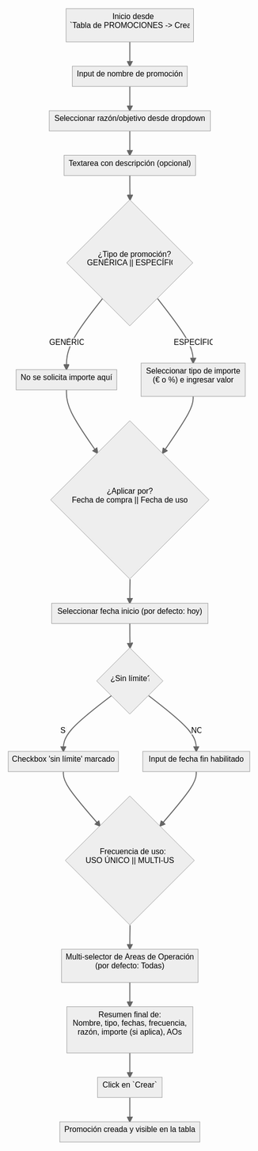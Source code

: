 <!DOCTYPE html>
<html>

<head>
  <meta charset="utf-8">
  <meta name="viewport" content="width=device-width, initial-scale=1.0">
  <title>Promociones --- crear promo</title>
  <link rel="stylesheet" href="https://stackedit.io/style.css" />
</head>

<body class="stackedit">
  <div class="stackedit__html"><pre class=" language-mermaid"><svg id="mermaid-svg-Nm3NoQ2CmJDF1sqX" width="100%" xmlns="http://www.w3.org/2000/svg" xmlns:xlink="http://www.w3.org/1999/xlink" height="2349.53125" style="max-width: 513.03125px;" viewBox="0 0 513.03125 2349.53125"><style>#mermaid-svg-Nm3NoQ2CmJDF1sqX{font-family:"trebuchet ms",verdana,arial,sans-serif;font-size:16px;fill:#000000;}#mermaid-svg-Nm3NoQ2CmJDF1sqX .error-icon{fill:#552222;}#mermaid-svg-Nm3NoQ2CmJDF1sqX .error-text{fill:#552222;stroke:#552222;}#mermaid-svg-Nm3NoQ2CmJDF1sqX .edge-thickness-normal{stroke-width:2px;}#mermaid-svg-Nm3NoQ2CmJDF1sqX .edge-thickness-thick{stroke-width:3.5px;}#mermaid-svg-Nm3NoQ2CmJDF1sqX .edge-pattern-solid{stroke-dasharray:0;}#mermaid-svg-Nm3NoQ2CmJDF1sqX .edge-pattern-dashed{stroke-dasharray:3;}#mermaid-svg-Nm3NoQ2CmJDF1sqX .edge-pattern-dotted{stroke-dasharray:2;}#mermaid-svg-Nm3NoQ2CmJDF1sqX .marker{fill:#666;stroke:#666;}#mermaid-svg-Nm3NoQ2CmJDF1sqX .marker.cross{stroke:#666;}#mermaid-svg-Nm3NoQ2CmJDF1sqX svg{font-family:"trebuchet ms",verdana,arial,sans-serif;font-size:16px;}#mermaid-svg-Nm3NoQ2CmJDF1sqX .label{font-family:"trebuchet ms",verdana,arial,sans-serif;color:#000000;}#mermaid-svg-Nm3NoQ2CmJDF1sqX .cluster-label text{fill:#333;}#mermaid-svg-Nm3NoQ2CmJDF1sqX .cluster-label span{color:#333;}#mermaid-svg-Nm3NoQ2CmJDF1sqX .label text,#mermaid-svg-Nm3NoQ2CmJDF1sqX span{fill:#000000;color:#000000;}#mermaid-svg-Nm3NoQ2CmJDF1sqX .node rect,#mermaid-svg-Nm3NoQ2CmJDF1sqX .node circle,#mermaid-svg-Nm3NoQ2CmJDF1sqX .node ellipse,#mermaid-svg-Nm3NoQ2CmJDF1sqX .node polygon,#mermaid-svg-Nm3NoQ2CmJDF1sqX .node path{fill:#eee;stroke:#999;stroke-width:1px;}#mermaid-svg-Nm3NoQ2CmJDF1sqX .node .label{text-align:center;}#mermaid-svg-Nm3NoQ2CmJDF1sqX .node.clickable{cursor:pointer;}#mermaid-svg-Nm3NoQ2CmJDF1sqX .arrowheadPath{fill:#333333;}#mermaid-svg-Nm3NoQ2CmJDF1sqX .edgePath .path{stroke:#666;stroke-width:1.5px;}#mermaid-svg-Nm3NoQ2CmJDF1sqX .flowchart-link{stroke:#666;fill:none;}#mermaid-svg-Nm3NoQ2CmJDF1sqX .edgeLabel{background-color:white;text-align:center;}#mermaid-svg-Nm3NoQ2CmJDF1sqX .edgeLabel rect{opacity:0.5;background-color:white;fill:white;}#mermaid-svg-Nm3NoQ2CmJDF1sqX .cluster rect{fill:hsl(210,66.6666666667%,95%);stroke:#26a;stroke-width:1px;}#mermaid-svg-Nm3NoQ2CmJDF1sqX .cluster text{fill:#333;}#mermaid-svg-Nm3NoQ2CmJDF1sqX .cluster span{color:#333;}#mermaid-svg-Nm3NoQ2CmJDF1sqX div.mermaidTooltip{position:absolute;text-align:center;max-width:200px;padding:2px;font-family:"trebuchet ms",verdana,arial,sans-serif;font-size:12px;background:hsl(-160,0%,93.3333333333%);border:1px solid #26a;border-radius:2px;pointer-events:none;z-index:100;}#mermaid-svg-Nm3NoQ2CmJDF1sqX:root{--mermaid-font-family:"trebuchet ms",verdana,arial,sans-serif;}#mermaid-svg-Nm3NoQ2CmJDF1sqX flowchart-v2{fill:apa;}</style><g transform="translate(0, 0)"><marker id="flowchart-pointEnd" class="marker flowchart" viewBox="0 0 10 10" refX="9" refY="5" markerUnits="userSpaceOnUse" markerWidth="12" markerHeight="12" orient="auto"><path d="M 0 0 L 10 5 L 0 10 z" class="arrowMarkerPath" style="stroke-width: 1; stroke-dasharray: 1, 0;"></path></marker><marker id="flowchart-pointStart" class="marker flowchart" viewBox="0 0 10 10" refX="0" refY="5" markerUnits="userSpaceOnUse" markerWidth="12" markerHeight="12" orient="auto"><path d="M 0 5 L 10 10 L 10 0 z" class="arrowMarkerPath" style="stroke-width: 1; stroke-dasharray: 1, 0;"></path></marker><marker id="flowchart-circleEnd" class="marker flowchart" viewBox="0 0 10 10" refX="11" refY="5" markerUnits="userSpaceOnUse" markerWidth="11" markerHeight="11" orient="auto"><circle cx="5" cy="5" r="5" class="arrowMarkerPath" style="stroke-width: 1; stroke-dasharray: 1, 0;"></circle></marker><marker id="flowchart-circleStart" class="marker flowchart" viewBox="0 0 10 10" refX="-1" refY="5" markerUnits="userSpaceOnUse" markerWidth="11" markerHeight="11" orient="auto"><circle cx="5" cy="5" r="5" class="arrowMarkerPath" style="stroke-width: 1; stroke-dasharray: 1, 0;"></circle></marker><marker id="flowchart-crossEnd" class="marker cross flowchart" viewBox="0 0 11 11" refX="12" refY="5.2" markerUnits="userSpaceOnUse" markerWidth="11" markerHeight="11" orient="auto"><path d="M 1,1 l 9,9 M 10,1 l -9,9" class="arrowMarkerPath" style="stroke-width: 2; stroke-dasharray: 1, 0;"></path></marker><marker id="flowchart-crossStart" class="marker cross flowchart" viewBox="0 0 11 11" refX="-1" refY="5.2" markerUnits="userSpaceOnUse" markerWidth="11" markerHeight="11" orient="auto"><path d="M 1,1 l 9,9 M 10,1 l -9,9" class="arrowMarkerPath" style="stroke-width: 2; stroke-dasharray: 1, 0;"></path></marker><g class="root"><g class="clusters"></g><g class="edgePaths"><path d="M258.171875,76.4375L258.171875,80.60416666666667C258.171875,84.77083333333333,258.171875,93.10416666666667,258.171875,101.4375C258.171875,109.77083333333333,258.171875,118.10416666666667,258.171875,122.27083333333333L258.171875,126.4375" id="L-inicio-nombre" class=" edge-thickness-normal edge-pattern-solid flowchart-link LS-inicio LE-nombre" style="fill:none;" marker-end="url(#flowchart-pointEnd)"></path><path d="M258.171875,168.15625L258.171875,172.32291666666666C258.171875,176.48958333333334,258.171875,184.82291666666666,258.171875,193.15625C258.171875,201.48958333333334,258.171875,209.82291666666666,258.171875,213.98958333333334L258.171875,218.15625" id="L-nombre-razon" class=" edge-thickness-normal edge-pattern-solid flowchart-link LS-nombre LE-razon" style="fill:none;" marker-end="url(#flowchart-pointEnd)"></path><path d="M258.171875,259.875L258.171875,264.0416666666667C258.171875,268.2083333333333,258.171875,276.5416666666667,258.171875,284.875C258.171875,293.2083333333333,258.171875,301.5416666666667,258.171875,305.7083333333333L258.171875,309.875" id="L-razon-descripcion" class=" edge-thickness-normal edge-pattern-solid flowchart-link LS-razon LE-descripcion" style="fill:none;" marker-end="url(#flowchart-pointEnd)"></path><path d="M258.171875,351.59375L258.171875,355.7604166666667C258.171875,359.9270833333333,258.171875,368.2604166666667,258.2552083333333,376.6770833333333C258.3385416666667,385.09375,258.5052083333333,393.59375,258.5885416666667,397.84375L258.671875,402.09375" id="L-descripcion-tipoPromo" class=" edge-thickness-normal edge-pattern-solid flowchart-link LS-descripcion LE-tipoPromo" style="fill:none;" marker-end="url(#flowchart-pointEnd)"></path><path d="M201.99065280685684,604.9750278068568L189.62502317238068,620.731794005714C177.25939353790454,636.4885602045712,152.52813426895227,668.0020926022856,140.16250463447614,692.3786504678095C127.796875,716.7552083333334,127.796875,733.9947916666666,127.796875,742.6145833333334L127.796875,751.234375" id="L-tipoPromo-genSkip" class=" edge-thickness-normal edge-pattern-solid flowchart-link LS-tipoPromo LE-genSkip" style="fill:none;" marker-end="url(#flowchart-pointEnd)"></path><path d="M315.3530971931431,604.9750278068568L327.55206016095264,620.731794005714C339.7510231287621,636.4885602045712,364.14894906438104,668.0020926022856,376.34791203219055,690.1520879678095C388.546875,712.3020833333334,388.546875,725.0885416666666,388.546875,731.4817708333334L388.546875,737.875" id="L-tipoPromo-importe" class=" edge-thickness-normal edge-pattern-solid flowchart-link LS-tipoPromo LE-importe" style="fill:none;" marker-end="url(#flowchart-pointEnd)"></path><path d="M127.796875,792.953125L127.796875,799.3463541666666C127.796875,805.7395833333334,127.796875,818.5260416666666,138.48536837816062,840.2932774551728C149.17386175632123,862.0605132436789,170.55084851264243,892.8085264873575,181.23934189080305,908.1825331091969L191.92783526896366,923.5565397310363" id="L-genSkip-fechaTipo" class=" edge-thickness-normal edge-pattern-solid flowchart-link LS-genSkip LE-fechaTipo" style="fill:none;" marker-end="url(#flowchart-pointEnd)"></path><path d="M388.546875,806.3125L388.546875,810.4791666666666C388.546875,814.6458333333334,388.546875,822.9791666666666,378.02504828850607,842.5198399551728C367.5032215770121,862.0605132436789,346.4595681540242,892.8085264873575,335.9377414425303,908.1825331091969L325.41591473103637,923.5565397310363" id="L-importe-fechaTipo" class=" edge-thickness-normal edge-pattern-solid flowchart-link LS-importe LE-fechaTipo" style="fill:none;" marker-end="url(#flowchart-pointEnd)"></path><path d="M258.671875,1182.765625L258.5885416666667,1186.8489583333333C258.5052083333333,1190.9322916666667,258.3385416666667,1199.0989583333333,258.2552083333333,1207.3489583333333C258.171875,1215.5989583333333,258.171875,1223.9322916666667,258.171875,1228.0989583333333L258.171875,1232.265625" id="L-fechaTipo-fechaInicio" class=" edge-thickness-normal edge-pattern-solid flowchart-link LS-fechaTipo LE-fechaInicio" style="fill:none;" marker-end="url(#flowchart-pointEnd)"></path><path d="M258.171875,1273.984375L258.171875,1278.1510416666667C258.171875,1282.3177083333333,258.171875,1290.6510416666667,258.2552083333333,1299.0677083333333C258.3385416666667,1307.484375,258.5052083333333,1315.984375,258.5885416666667,1320.234375L258.671875,1324.484375" id="L-fechaInicio-limiteCheck" class=" edge-thickness-normal edge-pattern-solid flowchart-link LS-fechaInicio LE-limiteCheck" style="fill:none;" marker-end="url(#flowchart-pointEnd)"></path><path d="M220.3226136135634,1422.6194886135634L203.83785509463618,1435.320928011303C187.35309657570892,1448.0223674090423,154.38357953785444,1473.4252462045213,137.89882101892724,1492.5199147689273C121.4140625,1511.6145833333333,121.4140625,1524.4010416666667,121.4140625,1530.7942708333333L121.4140625,1537.1875" id="L-limiteCheck-sinFechaFin" class=" edge-thickness-normal edge-pattern-solid flowchart-link LS-limiteCheck LE-sinFechaFin" style="fill:none;" marker-end="url(#flowchart-pointEnd)"></path><path d="M297.0211363864366,1422.6194886135634L313.33922823869716,1435.320928011303C329.65732009095774,1448.0223674090423,362.2935037954789,1473.4252462045213,378.6115956477394,1492.5199147689273C394.9296875,1511.6145833333333,394.9296875,1524.4010416666667,394.9296875,1530.7942708333333L394.9296875,1537.1875" id="L-limiteCheck-fechaFin" class=" edge-thickness-normal edge-pattern-solid flowchart-link LS-limiteCheck LE-fechaFin" style="fill:none;" marker-end="url(#flowchart-pointEnd)"></path><path d="M121.4140625,1578.90625L121.4140625,1583.0729166666667C121.4140625,1587.2395833333333,121.4140625,1595.5729166666667,134.01439495724256,1614.265552959424C146.61472741448515,1632.9581892521817,171.81539232897026,1662.0101285043631,184.41572478621288,1676.5360981304539L197.01605724345544,1691.0620677565446" id="L-sinFechaFin-frecuencia" class=" edge-thickness-normal edge-pattern-solid flowchart-link LS-sinFechaFin LE-frecuencia" style="fill:none;" marker-end="url(#flowchart-pointEnd)"></path><path d="M394.9296875,1578.90625L394.9296875,1583.0729166666667C394.9296875,1587.2395833333333,394.9296875,1595.5729166666667,382.49602170942416,1614.265552959424C370.0623559188482,1632.9581892521817,345.1950243376964,1662.0101285043631,332.7613585471205,1676.5360981304539L320.3276927565446,1691.0620677565446" id="L-fechaFin-frecuencia" class=" edge-thickness-normal edge-pattern-solid flowchart-link LS-fechaFin LE-frecuencia" style="fill:none;" marker-end="url(#flowchart-pointEnd)"></path><path d="M258.671875,1895L258.5885416666667,1899.0833333333333C258.5052083333333,1903.1666666666667,258.3385416666667,1911.3333333333333,258.2552083333333,1919.5833333333333C258.171875,1927.8333333333333,258.171875,1936.1666666666667,258.171875,1940.3333333333333L258.171875,1944.5" id="L-frecuencia-areas" class=" edge-thickness-normal edge-pattern-solid flowchart-link LS-frecuencia LE-areas" style="fill:none;" marker-end="url(#flowchart-pointEnd)"></path><path d="M258.171875,2012.9375L258.171875,2017.1041666666667C258.171875,2021.2708333333333,258.171875,2029.6041666666667,258.171875,2037.9375C258.171875,2046.2708333333333,258.171875,2054.6041666666665,258.171875,2058.7708333333335L258.171875,2062.9375" id="L-areas-resumen" class=" edge-thickness-normal edge-pattern-solid flowchart-link LS-areas LE-resumen" style="fill:none;" marker-end="url(#flowchart-pointEnd)"></path><path d="M258.171875,2158.09375L258.171875,2162.2604166666665C258.171875,2166.4270833333335,258.171875,2174.7604166666665,258.171875,2183.09375C258.171875,2191.4270833333335,258.171875,2199.7604166666665,258.171875,2203.9270833333335L258.171875,2208.09375" id="L-resumen-crear" class=" edge-thickness-normal edge-pattern-solid flowchart-link LS-resumen LE-crear" style="fill:none;" marker-end="url(#flowchart-pointEnd)"></path><path d="M258.171875,2249.8125L258.171875,2253.9791666666665C258.171875,2258.1458333333335,258.171875,2266.4791666666665,258.171875,2274.8125C258.171875,2283.1458333333335,258.171875,2291.4791666666665,258.171875,2295.6458333333335L258.171875,2299.8125" id="L-crear-resultado" class=" edge-thickness-normal edge-pattern-solid flowchart-link LS-crear LE-resultado" style="fill:none;" marker-end="url(#flowchart-pointEnd)"></path></g><g class="edgeLabels"><g class="edgeLabel"><g class="label" transform="translate(0, 0)"><foreignObject width="0" height="0"><div xmlns="http://www.w3.org/1999/xhtml" style="display: inline-block; white-space: nowrap;"><span class="edgeLabel"></span></div></foreignObject></g></g><g class="edgeLabel"><g class="label" transform="translate(0, 0)"><foreignObject width="0" height="0"><div xmlns="http://www.w3.org/1999/xhtml" style="display: inline-block; white-space: nowrap;"><span class="edgeLabel"></span></div></foreignObject></g></g><g class="edgeLabel"><g class="label" transform="translate(0, 0)"><foreignObject width="0" height="0"><div xmlns="http://www.w3.org/1999/xhtml" style="display: inline-block; white-space: nowrap;"><span class="edgeLabel"></span></div></foreignObject></g></g><g class="edgeLabel"><g class="label" transform="translate(0, 0)"><foreignObject width="0" height="0"><div xmlns="http://www.w3.org/1999/xhtml" style="display: inline-block; white-space: nowrap;"><span class="edgeLabel"></span></div></foreignObject></g></g><g class="edgeLabel" transform="translate(127.796875, 699.515625)"><g class="label" transform="translate(-35.4765625, -13.359375)"><foreignObject width="70.953125" height="26.71875"><div xmlns="http://www.w3.org/1999/xhtml" style="display: inline-block; white-space: nowrap;"><span class="edgeLabel">GENÉRICA</span></div></foreignObject></g></g><g class="edgeLabel" transform="translate(388.546875, 699.515625)"><g class="label" transform="translate(-39.8203125, -13.359375)"><foreignObject width="79.640625" height="26.71875"><div xmlns="http://www.w3.org/1999/xhtml" style="display: inline-block; white-space: nowrap;"><span class="edgeLabel">ESPECÍFICA</span></div></foreignObject></g></g><g class="edgeLabel"><g class="label" transform="translate(0, 0)"><foreignObject width="0" height="0"><div xmlns="http://www.w3.org/1999/xhtml" style="display: inline-block; white-space: nowrap;"><span class="edgeLabel"></span></div></foreignObject></g></g><g class="edgeLabel"><g class="label" transform="translate(0, 0)"><foreignObject width="0" height="0"><div xmlns="http://www.w3.org/1999/xhtml" style="display: inline-block; white-space: nowrap;"><span class="edgeLabel"></span></div></foreignObject></g></g><g class="edgeLabel"><g class="label" transform="translate(0, 0)"><foreignObject width="0" height="0"><div xmlns="http://www.w3.org/1999/xhtml" style="display: inline-block; white-space: nowrap;"><span class="edgeLabel"></span></div></foreignObject></g></g><g class="edgeLabel"><g class="label" transform="translate(0, 0)"><foreignObject width="0" height="0"><div xmlns="http://www.w3.org/1999/xhtml" style="display: inline-block; white-space: nowrap;"><span class="edgeLabel"></span></div></foreignObject></g></g><g class="edgeLabel" transform="translate(121.4140625, 1498.828125)"><g class="label" transform="translate(-6.078125, -13.359375)"><foreignObject width="12.15625" height="26.71875"><div xmlns="http://www.w3.org/1999/xhtml" style="display: inline-block; white-space: nowrap;"><span class="edgeLabel">SÍ</span></div></foreignObject></g></g><g class="edgeLabel" transform="translate(394.9296875, 1498.828125)"><g class="label" transform="translate(-10.5, -13.359375)"><foreignObject width="21" height="26.71875"><div xmlns="http://www.w3.org/1999/xhtml" style="display: inline-block; white-space: nowrap;"><span class="edgeLabel">NO</span></div></foreignObject></g></g><g class="edgeLabel"><g class="label" transform="translate(0, 0)"><foreignObject width="0" height="0"><div xmlns="http://www.w3.org/1999/xhtml" style="display: inline-block; white-space: nowrap;"><span class="edgeLabel"></span></div></foreignObject></g></g><g class="edgeLabel"><g class="label" transform="translate(0, 0)"><foreignObject width="0" height="0"><div xmlns="http://www.w3.org/1999/xhtml" style="display: inline-block; white-space: nowrap;"><span class="edgeLabel"></span></div></foreignObject></g></g><g class="edgeLabel"><g class="label" transform="translate(0, 0)"><foreignObject width="0" height="0"><div xmlns="http://www.w3.org/1999/xhtml" style="display: inline-block; white-space: nowrap;"><span class="edgeLabel"></span></div></foreignObject></g></g><g class="edgeLabel"><g class="label" transform="translate(0, 0)"><foreignObject width="0" height="0"><div xmlns="http://www.w3.org/1999/xhtml" style="display: inline-block; white-space: nowrap;"><span class="edgeLabel"></span></div></foreignObject></g></g><g class="edgeLabel"><g class="label" transform="translate(0, 0)"><foreignObject width="0" height="0"><div xmlns="http://www.w3.org/1999/xhtml" style="display: inline-block; white-space: nowrap;"><span class="edgeLabel"></span></div></foreignObject></g></g><g class="edgeLabel"><g class="label" transform="translate(0, 0)"><foreignObject width="0" height="0"><div xmlns="http://www.w3.org/1999/xhtml" style="display: inline-block; white-space: nowrap;"><span class="edgeLabel"></span></div></foreignObject></g></g></g><g class="nodes"><g class="node default default" id="flowchart-inicio-62435" transform="translate(258.171875, 42.21875)"><rect class="basic label-container" style="" rx="0" ry="0" x="-131.140625" y="-34.21875" width="262.28125" height="68.4375"></rect><g class="label" style="" transform="translate(-123.640625, -26.71875)"><foreignObject width="247.28125" height="53.4375"><div xmlns="http://www.w3.org/1999/xhtml" style="display: inline-block; white-space: nowrap;"><span class="nodeLabel">Inicio desde<br>`Tabla de PROMOCIONES -&gt; Crear`</span></div></foreignObject></g></g><g class="node default default" id="flowchart-nombre-62437" transform="translate(258.171875, 147.296875)"><rect class="basic label-container" style="" rx="0" ry="0" x="-118.3125" y="-20.859375" width="236.625" height="41.71875"></rect><g class="label" style="" transform="translate(-110.8125, -13.359375)"><foreignObject width="221.625" height="26.71875"><div xmlns="http://www.w3.org/1999/xhtml" style="display: inline-block; white-space: nowrap;"><span class="nodeLabel">Input de nombre de promoción</span></div></foreignObject></g></g><g class="node default default" id="flowchart-razon-62439" transform="translate(258.171875, 239.015625)"><rect class="basic label-container" style="" rx="0" ry="0" x="-165.796875" y="-20.859375" width="331.59375" height="41.71875"></rect><g class="label" style="" transform="translate(-158.296875, -13.359375)"><foreignObject width="316.59375" height="26.71875"><div xmlns="http://www.w3.org/1999/xhtml" style="display: inline-block; white-space: nowrap;"><span class="nodeLabel">Seleccionar razón/objetivo desde dropdown</span></div></foreignObject></g></g><g class="node default default" id="flowchart-descripcion-62441" transform="translate(258.171875, 330.734375)"><rect class="basic label-container" style="" rx="0" ry="0" x="-135.296875" y="-20.859375" width="270.59375" height="41.71875"></rect><g class="label" style="" transform="translate(-127.796875, -13.359375)"><foreignObject width="255.59375" height="26.71875"><div xmlns="http://www.w3.org/1999/xhtml" style="display: inline-block; white-space: nowrap;"><span class="nodeLabel">Textarea con descripción (opcional)</span></div></foreignObject></g></g><g class="node default default" id="flowchart-tipoPromo-62443" transform="translate(258.171875, 531.375)"><polygon points="129.78125,0 259.5625,-129.78125 129.78125,-259.5625 0,-129.78125" class="label-container" transform="translate(-129.78125,129.78125)" style=""></polygon><g class="label" style="" transform="translate(-88.0625, -26.71875)"><foreignObject width="176.125" height="53.4375"><div xmlns="http://www.w3.org/1999/xhtml" style="display: inline-block; white-space: nowrap;"><span class="nodeLabel">¿Tipo de promoción?<br>GENÉRICA || ESPECÍFICA</span></div></foreignObject></g></g><g class="node default default" id="flowchart-genSkip-62445" transform="translate(127.796875, 772.09375)"><rect class="basic label-container" style="" rx="0" ry="0" x="-103.5625" y="-20.859375" width="207.125" height="41.71875"></rect><g class="label" style="" transform="translate(-96.0625, -13.359375)"><foreignObject width="192.125" height="26.71875"><div xmlns="http://www.w3.org/1999/xhtml" style="display: inline-block; white-space: nowrap;"><span class="nodeLabel">No se solicita importe aquí</span></div></foreignObject></g></g><g class="node default default" id="flowchart-importe-62447" transform="translate(388.546875, 772.09375)"><rect class="basic label-container" style="" rx="0" ry="0" x="-107.1875" y="-34.21875" width="214.375" height="68.4375"></rect><g class="label" style="" transform="translate(-99.6875, -26.71875)"><foreignObject width="199.375" height="53.4375"><div xmlns="http://www.w3.org/1999/xhtml" style="display: inline-block; white-space: nowrap;"><span class="nodeLabel">Seleccionar tipo de importe<br>(€ o %) e ingresar valor</span></div></foreignObject></g></g><g class="node default default" id="flowchart-fechaTipo-62449" transform="translate(258.171875, 1019.2890625)"><polygon points="162.9765625,0 325.953125,-162.9765625 162.9765625,-325.953125 0,-162.9765625" class="label-container" transform="translate(-162.9765625,162.9765625)" style=""></polygon><g class="label" style="" transform="translate(-121.2578125, -26.71875)"><foreignObject width="242.515625" height="53.4375"><div xmlns="http://www.w3.org/1999/xhtml" style="display: inline-block; white-space: nowrap;"><span class="nodeLabel">¿Aplicar por?<br>Fecha de compra || Fecha de uso</span></div></foreignObject></g></g><g class="node default default" id="flowchart-fechaInicio-62454" transform="translate(258.171875, 1253.125)"><rect class="basic label-container" style="" rx="0" ry="0" x="-160.8359375" y="-20.859375" width="321.671875" height="41.71875"></rect><g class="label" style="" transform="translate(-153.3359375, -13.359375)"><foreignObject width="306.671875" height="26.71875"><div xmlns="http://www.w3.org/1999/xhtml" style="display: inline-block; white-space: nowrap;"><span class="nodeLabel">Seleccionar fecha inicio (por defecto: hoy)</span></div></foreignObject></g></g><g class="node default default" id="flowchart-limiteCheck-62456" transform="translate(258.171875, 1392.2265625)"><polygon points="68.2421875,0 136.484375,-68.2421875 68.2421875,-136.484375 0,-68.2421875" class="label-container" transform="translate(-68.2421875,68.2421875)" style=""></polygon><g class="label" style="" transform="translate(-39.8828125, -13.359375)"><foreignObject width="79.765625" height="26.71875"><div xmlns="http://www.w3.org/1999/xhtml" style="display: inline-block; white-space: nowrap;"><span class="nodeLabel">¿Sin límite?</span></div></foreignObject></g></g><g class="node default default" id="flowchart-sinFechaFin-62458" transform="translate(121.4140625, 1558.046875)"><rect class="basic label-container" style="" rx="0" ry="0" x="-113.4140625" y="-20.859375" width="226.828125" height="41.71875"></rect><g class="label" style="" transform="translate(-105.9140625, -13.359375)"><foreignObject width="211.828125" height="26.71875"><div xmlns="http://www.w3.org/1999/xhtml" style="display: inline-block; white-space: nowrap;"><span class="nodeLabel">Checkbox 'sin límite' marcado</span></div></foreignObject></g></g><g class="node default default" id="flowchart-fechaFin-62460" transform="translate(394.9296875, 1558.046875)"><rect class="basic label-container" style="" rx="0" ry="0" x="-110.1015625" y="-20.859375" width="220.203125" height="41.71875"></rect><g class="label" style="" transform="translate(-102.6015625, -13.359375)"><foreignObject width="205.203125" height="26.71875"><div xmlns="http://www.w3.org/1999/xhtml" style="display: inline-block; white-space: nowrap;"><span class="nodeLabel">Input de fecha fin habilitado</span></div></foreignObject></g></g><g class="node default default" id="flowchart-frecuencia-62462" transform="translate(258.171875, 1761.703125)"><polygon points="132.796875,0 265.59375,-132.796875 132.796875,-265.59375 0,-132.796875" class="label-container" transform="translate(-132.796875,132.796875)" style=""></polygon><g class="label" style="" transform="translate(-91.078125, -26.71875)"><foreignObject width="182.15625" height="53.4375"><div xmlns="http://www.w3.org/1999/xhtml" style="display: inline-block; white-space: nowrap;"><span class="nodeLabel">Frecuencia de uso:<br>USO ÚNICO || MULTI-USO</span></div></foreignObject></g></g><g class="node default default" id="flowchart-areas-62467" transform="translate(258.171875, 1978.71875)"><rect class="basic label-container" style="" rx="0" ry="0" x="-140.5" y="-34.21875" width="281" height="68.4375"></rect><g class="label" style="" transform="translate(-133, -26.71875)"><foreignObject width="266" height="53.4375"><div xmlns="http://www.w3.org/1999/xhtml" style="display: inline-block; white-space: nowrap;"><span class="nodeLabel">Multi-selector de Áreas de Operación<br>(por defecto: Todas)</span></div></foreignObject></g></g><g class="node default default" id="flowchart-resumen-62469" transform="translate(258.171875, 2110.515625)"><rect class="basic label-container" style="" rx="0" ry="0" x="-129.6875" y="-47.578125" width="259.375" height="95.15625"></rect><g class="label" style="" transform="translate(-122.1875, -40.078125)"><foreignObject width="244.375" height="80.15625"><div xmlns="http://www.w3.org/1999/xhtml" style="display: inline-block; white-space: nowrap;"><span class="nodeLabel">Resumen final de:<br>Nombre, tipo, fechas, frecuencia,<br>razón, importe (si aplica), AOs</span></div></foreignObject></g></g><g class="node default default" id="flowchart-crear-62471" transform="translate(258.171875, 2228.953125)"><rect class="basic label-container" style="" rx="0" ry="0" x="-66.4375" y="-20.859375" width="132.875" height="41.71875"></rect><g class="label" style="" transform="translate(-58.9375, -13.359375)"><foreignObject width="117.875" height="26.71875"><div xmlns="http://www.w3.org/1999/xhtml" style="display: inline-block; white-space: nowrap;"><span class="nodeLabel">Click en `Crear`</span></div></foreignObject></g></g><g class="node default default" id="flowchart-resultado-62473" transform="translate(258.171875, 2320.671875)"><rect class="basic label-container" style="" rx="0" ry="0" x="-144.125" y="-20.859375" width="288.25" height="41.71875"></rect><g class="label" style="" transform="translate(-136.625, -13.359375)"><foreignObject width="273.25" height="26.71875"><div xmlns="http://www.w3.org/1999/xhtml" style="display: inline-block; white-space: nowrap;"><span class="nodeLabel">Promoción creada y visible en la tabla</span></div></foreignObject></g></g></g></g></g></svg></pre>
</div>
</body>

</html>
